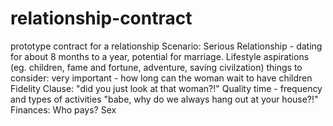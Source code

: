 # relationship-contract
prototype contract for a relationship
Scenario: Serious Relationship - dating for about 8 months to a year, potential for marriage. 
Lifestyle aspirations (eg. children, fame and fortune, adventure, saving civilzation)
  things to consider: very important - how long can the woman wait to have children
Fidelity Clause: "did you just look at that woman?!"
Quality time - frequency and types of activities "babe, why do we always hang out at your house?!"
Finances: Who pays? 
Sex
